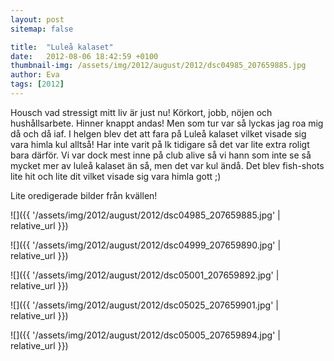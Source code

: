 ```yaml
---
layout: post
sitemap: false

title:  "Luleå kalaset"
date:   2012-08-06 18:42:59 +0100
thumbnail-img: /assets/img/2012/august/2012/dsc04985_207659885.jpg
author: Eva
tags: [2012]
---
```


Housch vad stressigt mitt liv är just nu! Körkort, jobb, nöjen och hushållsarbete. Hinner knappt andas! Men som tur var så lyckas jag roa mig då och då iaf. I helgen blev det att fara på Luleå kalaset vilket visade sig vara himla kul alltså! Har inte varit på lk tidigare så det var lite extra roligt bara därför. Vi var dock mest inne på club alive så vi hann som inte se så mycket mer av luleå kalaset än så, men det var kul ändå. Det blev fish-shots lite hit och lite dit vilket visade sig vara himla gott ;) 

Lite oredigerade bilder från kvällen!

![]({{ '/assets/img/2012/august/2012/dsc04985_207659885.jpg'  | relative_url }})

![]({{ '/assets/img/2012/august/2012/dsc04999_207659890.jpg'  | relative_url }})

![]({{ '/assets/img/2012/august/2012/dsc05001_207659892.jpg'  | relative_url }})

![]({{ '/assets/img/2012/august/2012/dsc05025_207659901.jpg'  | relative_url }})

![]({{ '/assets/img/2012/august/2012/dsc05005_207659894.jpg'  | relative_url }})

